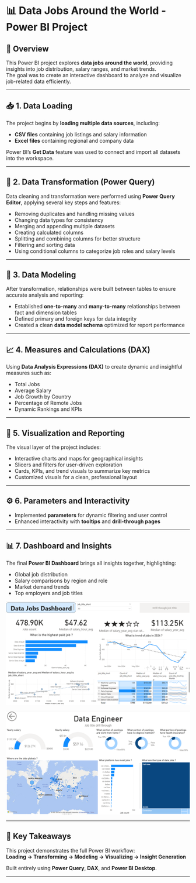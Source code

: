 
# 📊 Data Jobs Around the World - Power BI Project

## 🧩 Overview
This Power BI project explores **data jobs around the world**, providing insights into job distribution, salary ranges, and market trends.  
The goal was to create an interactive dashboard to analyze and visualize job-related data efficiently.

---

## 📥 1. Data Loading
The project begins by **loading multiple data sources**, including:  
- **CSV files** containing job listings and salary information  
- **Excel files** containing regional and company data  

Power BI’s **Get Data** feature was used to connect and import all datasets into the workspace.

---

## 🔧 2. Data Transformation (Power Query)
Data cleaning and transformation were performed using **Power Query Editor**, applying several key steps and features:
- Removing duplicates and handling missing values  
- Changing data types for consistency  
- Merging and appending multiple datasets  
- Creating calculated columns  
- Splitting and combining columns for better structure  
- Filtering and sorting data  
- Using conditional columns to categorize job roles and salary levels  

---

## 🔗 3. Data Modeling
After transformation, relationships were built between tables to ensure accurate analysis and reporting:
- Established **one-to-many** and **many-to-many** relationships between fact and dimension tables  
- Defined primary and foreign keys for data integrity  
- Created a clean **data model schema** optimized for report performance  

---

## 📈 4. Measures and Calculations (DAX)
Using **Data Analysis Expressions (DAX)** to create dynamic and insightful measures such as:
- Total Jobs  
- Average Salary  
- Job Growth by Country  
- Percentage of Remote Jobs  
- Dynamic Rankings and KPIs  

---

## 🎨 5. Visualization and Reporting
The visual layer of the project includes:
- Interactive charts and maps for geographical insights  
- Slicers and filters for user-driven exploration  
- Cards, KPIs, and trend visuals to summarize key metrics  
- Customized visuals for a clean, professional layout  

---

## ⚙️ 6. Parameters and Interactivity
- Implemented **parameters** for dynamic filtering and user control  
- Enhanced interactivity with **tooltips** and **drill-through pages**  

---

## 📊 7. Dashboard and Insights
The final **Power BI Dashboard** brings all insights together, highlighting:
- Global job distribution  
- Salary comparisons by region and role  
- Market demand trends  
- Top employers and job titles

![alt text](/images/1.png)


![alt text](/images/2.png)

---

## 🧠 Key Takeaways
This project demonstrates the full Power BI workflow:  
**Loading → Transforming → Modeling → Visualizing → Insight Generation**  

Built entirely using **Power Query**, **DAX**, and **Power BI Desktop**.



---

